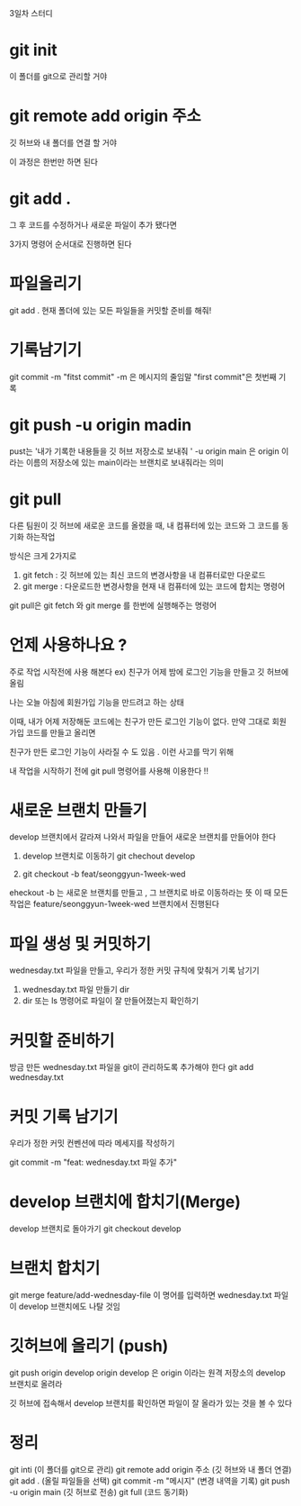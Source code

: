 
3일차 스터디 

# git init 
이 폴더를 git으로 관리할 거야 

# git remote add origin 주소 
깃 허브와 내 폴더를 연결 할 거야

이 과정은 한번만 하면 된다

# git add .
그 후 코드를 수정하거나 새로운 파일이 추가 됐다면

3가지 명령어 순서대로 진행하면 된다 

# 파일올리기

git add .
현재 폴더에 있는 모든 파일들을 커밋할 준비를 해줘!

# 기록남기기 

git commit -m "fitst commit"
-m 은 메시지의 줄임말
"first commit"은 첫번째 기록 

# git push -u origin madin 

pust는 '내가 기록한 내용들을 깃 허브 저장소로 보내줘 '
-u origin main 은 origin 이라는 이름의 저장소에 있는 main이라는 브랜치로 보내줘라는 의미

# git pull
다른 팀원이 깃 허브에 새로운 코드를 올렸을 때, 내 컴퓨터에 있는 코드와 그 코드를 동기화 하는작업

방식은 크게 2가지로 

1. git fetch : 깃 허브에 있는 최신 코드의 변경사항을 내 컴퓨터로만 다운로드 
2. git merge : 다운로드한 변경사항을 현재 내 컴퓨터에 있는 코드에 합치는 명령어 

git pull은 git fetch 와 git merge 를 한번에 실행해주는 명령어 

# 언제 사용하나요 ?
주로 작업 시작전에 사용 해본다
ex) 친구가 어제 밤에 로그인 기능을 만들고 깃 허브에 올림
 
나는 오늘 아침에 회원가입 기능을 만드려고 하는 상태 

이때, 내가 어제 저장해둔 코드에는 친구가 만든 로그인 기능이 없다.
만약 그대로 회원가입 코드를 만들고 올리면

친구가 만든 로그인 기능이 사라질 수 도 있음 . 이런 사고를 막기 위해 

내 작업을 시작하기 전에 git pull 명령어를 사용해 이용한다 !! 

# 새로운 브랜치 만들기
develop 브랜치에서 갈라져 나와서 
파일을 만들어 새로운 브랜치를 만들어야 한다 

1. develop 브랜치로 이동하기 
git chechout develop

2. git checkout -b feat/seonggyun-1week-wed

eheckout -b 는 새로운 브랜치를 만들고 , 그 브랜치로 바로 이동하라는 뜻 
이 때 모든 작업은 feature/seonggyun-1week-wed 브랜치에서 진행된다 

# 파일 생성 및 커밋하기 

wednesday.txt 파일을 만들고, 우리가 정한 커밋 규칙에 맞춰거 기록 남기기 
1. wednesday.txt 파일 만들기 dir
2. dir 또는 ls 명령어로 파일이 잘 만들어졌는지 확인하기

# 커밋할 준비하기
방금 만든 wednesday.txt 파일을 git이 관리하도록 추가해야 한다 
git add wednesday.txt

# 커밋 기록 남기기 
우리가 정한 커밋 컨벤션에 따라 메세지를 작성하기 

git commit -m "feat: wednesday.txt 파일 추가"

# develop 브랜치에 합치기(Merge)
develop 브랜치로 돌아가기 
git checkout develop 

# 브랜치 합치기 
git merge feature/add-wednesday-file
이 명어를 입력하면 wednesday.txt 파일이 develop 브랜치에도 나탈 것임 

# 깃허브에 올리기 (push)

git push origin develop 
origin develop 은 origin 이라는 원격 저장소의 develop 브랜치로 올려라 

깃 허브에 접속해서 develop 브랜치를 확인하면 파일이 잘 올라가 있는 것을 볼 수 있다 
# 정리

git inti (이 폴더를 git으로 관리)
git remote add origin 주소 (깃 허브와 내 폴더 연결)
git add . (올릴 파일들을 선택)
git commit -m "메시지" (변경 내역을 기록)
git push -u origin main (깃 허브로 전송)
git full (코드 동기화)

